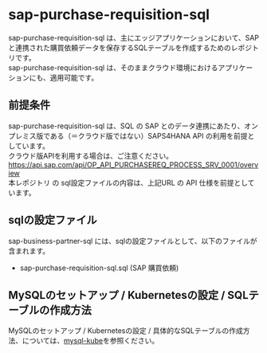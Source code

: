 # sap-purchase-requisition-sql 
sap-purchase-requisition-sql は、主にエッジアプリケーションにおいて、SAPと連携された購買依頼データを保存するSQLテーブルを作成するためのレポジトリです。  
sap-purchase-requisition-sql は、そのままクラウド環境におけるアプリケーションにも、適用可能です。  

## 前提条件  
sap-purchase-requisition-sql は、SQL の SAP とのデータ連携にあたり、オンプレミス版である（＝クラウド版ではない）SAPS4HANA API の利用を前提としています。  
クラウド版APIを利用する場合は、ご注意ください。  
https://api.sap.com/api/OP_API_PURCHASEREQ_PROCESS_SRV_0001/overview  
本レポジトリ の sql設定ファイルの内容は、上記URL の API 仕様を前提としています。  

## sqlの設定ファイル  
sap-business-partner-sql には、sqlの設定ファイルとして、以下のファイルが含まれます。 

* sap-purchase-requisition-sql.sql (SAP 購買依頼)

## MySQLのセットアップ / Kubernetesの設定 / SQLテーブルの作成方法  
MySQLのセットアップ / Kubernetesの設定 / 具体的なSQLテーブルの作成方法、については、[mysql-kube](https://github.com/latonaio/mysql-kube)を参照ください。  